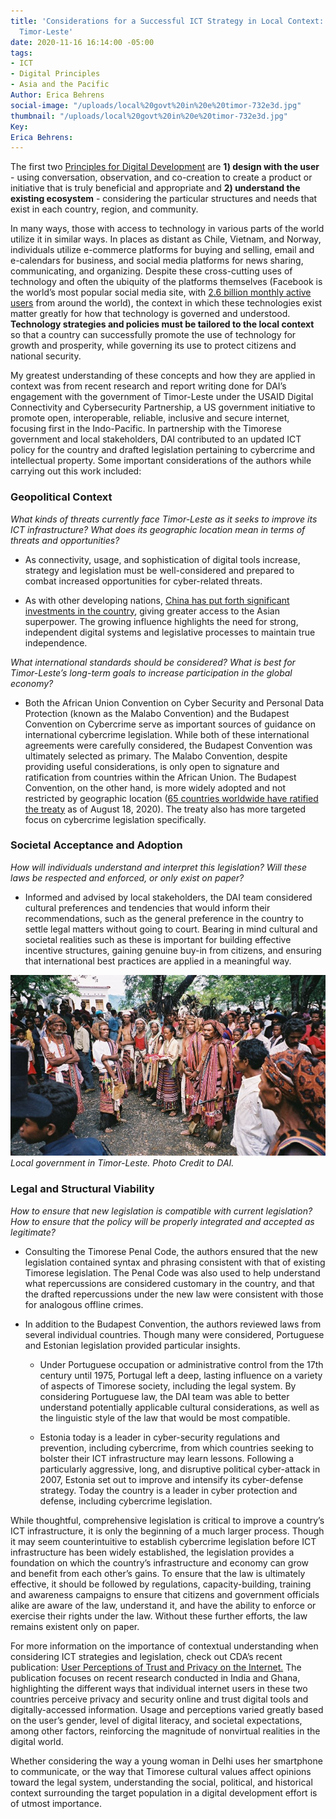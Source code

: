 ```yaml
---
title: 'Considerations for a Successful ICT Strategy in Local Context: Lessons from
  Timor-Leste'
date: 2020-11-16 16:14:00 -05:00
tags:
- ICT
- Digital Principles
- Asia and the Pacific
Author: Erica Behrens
social-image: "/uploads/local%20govt%20in%20e%20timor-732e3d.jpg"
thumbnail: "/uploads/local%20govt%20in%20e%20timor-732e3d.jpg"
Key: 
Erica Behrens: 
---
```


The first two [Principles for Digital Development](https://digitalprinciples.org/principles/) are **1) design with the user** - using conversation, observation, and co-creation to create a product or initiative that is truly beneficial and appropriate and **2) understand the existing ecosystem** - considering the particular structures and needs that exist in each country, region, and community.

In many ways, those with access to technology in various parts of the world utilize it in similar ways. In places as distant as Chile, Vietnam, and Norway, individuals utilize e-commerce platforms for buying and selling, email and e-calendars for business, and social media platforms for news sharing, communicating, and organizing. Despite these cross-cutting uses of technology and often the ubiquity of the platforms themselves (Facebook is the world’s most popular social media site, with [2.6 billion monthly active users](https://www.statista.com/statistics/268136/top-15-countries-based-on-number-of-facebook-users/) from around the world), the context in which these technologies exist matter greatly for how that technology is governed and understood. **Technology strategies and policies must be tailored to the local context** so that a country can successfully promote the use of technology for growth and prosperity, while governing its use to protect citizens and national security.

**<!--more-->**

My greatest understanding of these concepts and how they are applied in context was from recent research and report writing done for DAI’s engagement with the government of Timor-Leste under the USAID Digital Connectivity and Cybersecurity Partnership, a US government initiative to promote open, interoperable, reliable, inclusive and secure internet, focusing first in the Indo-Pacific. In partnership with the Timorese government and local stakeholders, DAI contributed to an updated ICT policy for the country and drafted legislation pertaining to cybercrime and intellectual property. Some important considerations of the authors while carrying out this work included:

### **Geopolitical Context**

*What kinds of threats currently face Timor-Leste as it seeks to improve its ICT infrastructure? What does its geographic location mean in terms of threats and opportunities?*

* As connectivity, usage, and sophistication of digital tools increase, strategy and legislation must be well-considered and prepared to combat increased opportunities for cyber-related threats.

* As with other developing nations, [China has put forth significant investments in the country](https://nsc.crawford.anu.edu.au/department-news/14169/chinese-influence-timor-leste-cause-concern), giving greater access to the Asian superpower. The growing influence highlights the need for strong, independent digital systems and legislative processes to maintain true independence.

*What international standards should be considered? What is best for Timor-Leste’s long-term goals to increase participation in the global economy?*

* Both the African Union Convention on Cyber Security and Personal Data Protection (known as the Malabo Convention) and the Budapest Convention on Cybercrime serve as important sources of guidance on international cybercrime legislation. While both of these international agreements were carefully considered, the Budapest Convention was ultimately selected as primary. The Malabo Convention, despite providing useful considerations, is only open to signature and ratification from countries within the African Union. The Budapest Convention, on the other hand, is more widely adopted and not restricted by geographic location ([65 countries worldwide have ratified the treaty](https://www.coe.int/en/web/conventions/full-list/-/conventions/treaty/185/signatures?p_auth=OvMCDZlC) as of August 18, 2020). The treaty also has more targeted focus on cybercrime legislation specifically.

### **Societal Acceptance and Adoption**

*How will individuals understand and interpret this legislation? Will these laws be respected and enforced, or only exist on paper?*

* Informed and advised by local stakeholders, the DAI team considered cultural preferences and tendencies that would inform their recommendations, such as the general preference in the country to settle legal matters without going to court. Bearing in mind cultural and societal realities such as these is important for building effective incentive structures, gaining genuine buy-in from citizens, and ensuring that international best practices are applied in a meaningful way.

![local govt in e timor-732e3d.jpg](/uploads/local%20govt%20in%20e%20timor-732e3d.jpg)*Local government in Timor-Leste. Photo Credit to DAI.*

### **Legal and Structural Viability**

*How to ensure that new legislation is compatible with current legislation? How to ensure that the policy will be properly integrated and accepted as legitimate?*

* Consulting the Timorese Penal Code, the authors ensured that the new legislation contained syntax and phrasing consistent with that of existing Timorese legislation. The Penal Code was also used to help understand what repercussions are considered customary in the country, and that the drafted repercussions under the new law were consistent with those for analogous offline crimes.

* In addition to the Budapest Convention, the authors reviewed laws from several individual countries. Though many were considered, Portuguese and Estonian legislation provided particular insights.

  * Under Portuguese occupation or administrative control from the 17th century until 1975, Portugal left a deep, lasting influence on a variety of aspects of Timorese society, including the legal system. By considering Portuguese law, the DAI team was able to better understand potentially applicable cultural considerations, as well as the linguistic style of the law that would be most compatible.

  * Estonia today is a leader in cyber-security regulations and prevention, including cybercrime, from which countries seeking to bolster their ICT infrastructure may learn lessons. Following a particularly aggressive, long, and disruptive political cyber-attack in 2007, Estonia set out to improve and intensify its cyber-defense strategy. Today the country is a leader in cyber protection and defense, including cybercrime legislation.

While thoughtful, comprehensive legislation is critical to improve a country’s ICT infrastructure, it is only the beginning of a much larger process. Though it may seem counterintuitive to establish cybercrime legislation before ICT infrastructure has been widely established, the legislation provides a foundation on which the country’s infrastructure and economy can grow and benefit from each other’s gains. To ensure that the law is ultimately effective, it should be followed by regulations, capacity-building, training and awareness campaigns to ensure that citizens and government officials alike are aware of the law, understand it, and have the ability to enforce or exercise their rights under the law. Without these further efforts, the law remains existent only on paper.

For more information on the importance of contextual understanding when considering ICT strategies and legislation, check out CDA’s recent publication: [User Perceptions of Trust and Privacy on the Internet.](https://www.dai.com/fi-cyber-user-trust.pdf) The publication focuses on recent research conducted in India and Ghana, highlighting the different ways that individual internet users in these two countries perceive privacy and security online and trust digital tools and digitally-accessed information. Usage and perceptions varied greatly based on the user’s gender, level of digital literacy, and societal expectations, among other factors, reinforcing the magnitude of nonvirtual realities in the digital world.

Whether considering the way a young woman in Delhi uses her smartphone to communicate, or the way that Timorese cultural values affect opinions toward the legal system, understanding the social, political, and historical context surrounding the target population in a digital development effort is of utmost importance.